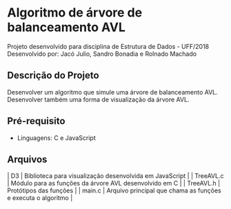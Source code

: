 
# Algoritmo de árvore de balanceamento AVL

Projeto desenvolvido para disciplina de Estrutura de Dados - UFF/2018
Desenvolvido por: Jacó Julio, Sandro Bonadia e Rolnado Machado

## Descrição do Projeto

Desenvolver um algoritmo que simule uma árvore de balanceamento AVL. Desenvolver também uma forma de visualização da árvore AVL.

## Pré-requisito

* Linguagens: C e JavaScript


## Arquivos

| D3 | Biblioteca para visualização desenvolvida em JavaScript |
| TreeAVL.c | Módulo para as funções da árvore AVL desenvolvido em C |
| TreeAVL.h | Protótipos das funções |
| main.c | Arquivo principal que chama as funções e executa o algoritmo |
